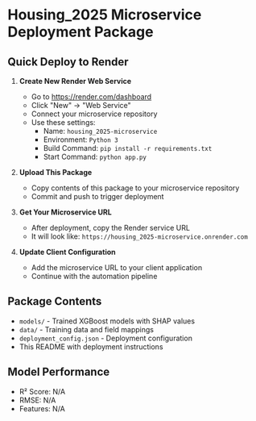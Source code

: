 # Housing_2025 Microservice Deployment Package

## Quick Deploy to Render

1. **Create New Render Web Service**
   - Go to https://render.com/dashboard
   - Click "New" → "Web Service"
   - Connect your microservice repository
   - Use these settings:
     - Name: `housing_2025-microservice`
     - Environment: `Python 3`
     - Build Command: `pip install -r requirements.txt`
     - Start Command: `python app.py`

2. **Upload This Package**
   - Copy contents of this package to your microservice repository
   - Commit and push to trigger deployment

3. **Get Your Microservice URL**
   - After deployment, copy the Render service URL
   - It will look like: `https://housing_2025-microservice.onrender.com`

4. **Update Client Configuration**
   - Add the microservice URL to your client application
   - Continue with the automation pipeline

## Package Contents
- `models/` - Trained XGBoost models with SHAP values
- `data/` - Training data and field mappings
- `deployment_config.json` - Deployment configuration
- This README with deployment instructions

## Model Performance
- R² Score: N/A
- RMSE: N/A
- Features: N/A
